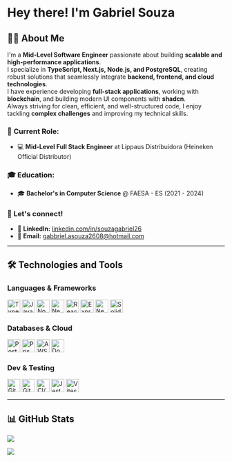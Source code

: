 # Hey there! I'm Gabriel Souza

## 👨‍💻 About Me  

I'm a **Mid-Level Software Engineer** passionate about building **scalable and high-performance applications**.  
I specialize in **TypeScript, Next.js, Node.js, and PostgreSQL**, creating robust solutions that seamlessly integrate **backend, frontend, and cloud technologies**.  
I have experience developing **full-stack applications**, working with **blockchain**, and building modern UI components with **shadcn**.  
Always striving for clean, efficient, and well-structured code, I enjoy tackling **complex challenges** and improving my technical skills.  

### 📌 **Current Role:**  
- 💻 **Mid-Level Full Stack Engineer** at Lippaus Distribuidora (Heineken Official Distributor)  

### 🎓 **Education:**  
- 🎓 **Bachelor's in Computer Science** @ FAESA - ES (2021 - 2024)  

### 📩 **Let's connect!**  
- 💼 **LinkedIn:** [linkedin.com/in/souzagabriel26](https://linkedin.com/in/souzagabriel26)  
- 📧 **Email:** [gabbriel.asouza2608@hotmail.com](mailto:gabbriel.asouza2608@hotmail.com)  

---

## 🛠️ Technologies and Tools  

### **Languages & Frameworks**  
<p>
  <img title="TypeScript" alt="TypeScript" width="30px" src="https://raw.githubusercontent.com/marwin1991/profile-technology-icons/refs/heads/main/icons/typescript.png" />
  <img title="JavaScript" alt="JavaScript" width="30px" src="https://raw.githubusercontent.com/marwin1991/profile-technology-icons/refs/heads/main/icons/javascript.png" />
  <img title="Node.js" alt="Node.js" width="30px" src="https://raw.githubusercontent.com/marwin1991/profile-technology-icons/refs/heads/main/icons/node_js.png" />
  <img title="Next.js" alt="Next.js" width="30px" src="https://cdn.jsdelivr.net/gh/devicons/devicon/icons/nextjs/nextjs-original.svg" />
  <img title="React" alt="React" width="30px" src="https://raw.githubusercontent.com/marwin1991/profile-technology-icons/refs/heads/main/icons/react.png" />
  <img title="Express.js" alt="Express.js" width="30px" src="https://raw.githubusercontent.com/marwin1991/profile-technology-icons/refs/heads/main/icons/express.png" />
  <img title="NestJS" alt="NestJS" width="30px" src="https://raw.githubusercontent.com/marwin1991/profile-technology-icons/refs/heads/main/icons/nest_js.png" />
  <img title="Solidity" alt="Solidity" width="30px" src="https://raw.githubusercontent.com/marwin1991/profile-technology-icons/refs/heads/main/icons/solidity.png" />
</p>

### **Databases & Cloud**  
<p>
  <img title="PostgreSQL" alt="PostgreSQL" width="30px" src="https://raw.githubusercontent.com/marwin1991/profile-technology-icons/refs/heads/main/icons/postgresql.png" />
  <img title="Prisma ORM" alt="Prisma" width="30px" src="https://cdn.jsdelivr.net/gh/devicons/devicon/icons/prisma/prisma-original.svg" />
  <img title="AWS" alt="AWS" width="30px" src="https://raw.githubusercontent.com/marwin1991/profile-technology-icons/refs/heads/main/icons/aws.png" />
  <img title="Docker" alt="Docker" width="30px" src="https://raw.githubusercontent.com/marwin1991/profile-technology-icons/refs/heads/main/icons/docker.png" />
</p>

### **Dev & Testing**  
<p>
  <img title="Git" alt="Git" width="30px" src="https://raw.githubusercontent.com/marwin1991/profile-technology-icons/refs/heads/main/icons/git.png" />
  <img title="GitHub" alt="GitHub" width="30px" src="https://raw.githubusercontent.com/marwin1991/profile-technology-icons/refs/heads/main/icons/github.png" />
  <img title="CI/CD" alt="CI/CD" width="30px" src="https://raw.githubusercontent.com/marwin1991/profile-technology-icons/refs/heads/main/icons/ci_cd.png" />
  <img title="Jest" alt="Jest" width="30px" src="https://raw.githubusercontent.com/marwin1991/profile-technology-icons/refs/heads/main/icons/jest.png" />
  <img title="Vitest" alt="Vitest" width="30px" src="https://cdn.jsdelivr.net/gh/devicons/devicon/icons/vitest/vitest-plain.svg" />
</p>

---

## 📊 GitHub Stats  

<p>
  <img align="center" src="https://github-readme-stats.vercel.app/api?username=souzagabriel26&show_icons=true&theme=dark" />
</p>
<p>
  <img align="center" src="https://github-readme-stats.vercel.app/api/top-langs/?username=souzagabriel26&theme=dark&layout=compact" />
</p>
